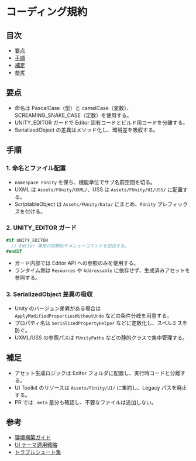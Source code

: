 # コーディング規約

## 目次
- [要点](#要点)
- [手順](#手順)
- [補足](#補足)
- [参考](#参考)

## 要点
- 命名は PascalCase（型）と camelCase（変数）、SCREAMING_SNAKE_CASE（定数）を使用する。
- UNITY_EDITOR ガードで Editor 固有コードとビルド用コードを分離する。
- SerializedObject の差異はメソッド化し、環境差を吸収する。

## 手順
### 1. 命名とファイル配置
- `namespace FUnity` を保ち、機能単位でサブ名前空間を切る。
- UXML は `Assets/FUnity/UXML/`、USS は `Assets/FUnity/UI/USS/` に配置する。
- ScriptableObject は `Assets/FUnity/Data/` にまとめ、`FUnity` プレフィックスを付ける。

### 2. UNITY_EDITOR ガード
```csharp
#if UNITY_EDITOR
  // Editor 専用の初期化やメニューコマンドを記述する。
#endif
```
- ガード内部では Editor API への参照のみを使用する。
- ランタイム側は `Resources` や `Addressable` に依存せず、生成済みアセットを参照する。

### 3. SerializedObject 差異の吸収
- Unity のバージョン差異がある場合は `ApplyModifiedPropertiesWithoutUndo` などの条件分岐を用意する。
- プロパティ名は `SerializedPropertyHelper` などに定数化し、スペルミスを防ぐ。
- UXML/USS の参照パスは `FUnityPaths` などの静的クラスで集中管理する。

## 補足
- アセット生成ロジックは Editor フォルダに配置し、実行時コードと分離する。
- UI Toolkit のリソースは `Assets/FUnity/UI/` に集約し、Legacy パスを廃止する。
- PR では `.meta` 差分も確認し、不要なファイルは追加しない。

## 参考
- [環境構築ガイド](setup.md)
- [UI テーマ適用戦略](ui-theme.md)
- [トラブルシュート集](troubleshooting.md)
